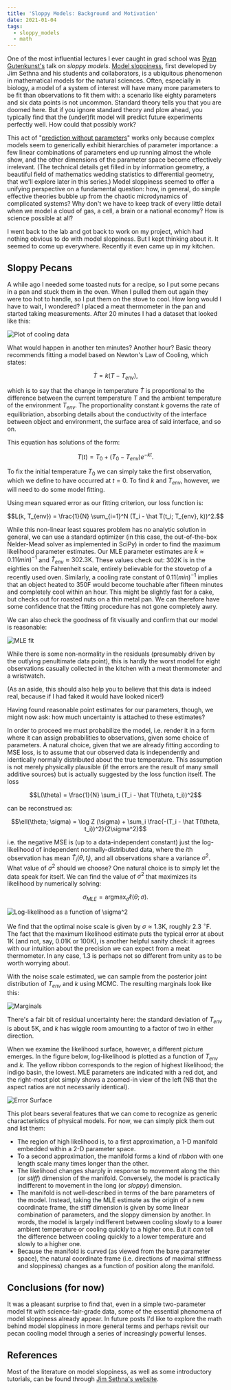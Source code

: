 ```yaml
---
title: 'Sloppy Models: Background and Motivation'
date: 2021-01-04
tags:
  - sloppy_models
  - math
---
```


One of the most influential lectures I ever caught in grad school was
[Ryan Gutenkunst's](http://gutengroup.mcb.arizona.edu/) talk on
_sloppy models_. [Model
sloppiness](http://www.lassp.cornell.edu/sethna/Sloppy/WhatAreSloppyModels.html),
first developed by Jim Sethna and his students and collaborators, is a
ubiquitous phenomenon in mathematical models for the natural sciences.
Often, especially in biology, a model of a system of interest will
have many more parameters to be fit than observations to fit them
with: a scenario like eighty parameters and six data points is not
uncommon.  Standard theory tells you that you are doomed here.  But if
you ignore standard theory and plow ahead, you typically find that the
(under)fit model will predict future experiments perfectly well.  How
could that possibly work?

This act of "[prediction without
parameters](http://www.lassp.cornell.edu/sethna/Sloppy/FittingExponentials.html)"
works only because complex models seem to generically exhibit
hierarchies of parameter importance: a few linear combinations of
parameters end up running almost the whole show, and the other
dimensions of the parameter space become effectively irrelevant.  (The
technical details get filled in by information geometry, a beautiful
field of mathematics wedding statistics to differential geometry, that
we'll explore later in this series.)  Model sloppiness seemed to offer a unifying
perspective on a fundamental question: how, in general, do simple
effective theories bubble up from the chaotic microdynamics of
complicated systems?  Why don't we have to keep track of every little
detail when we model a cloud of gas, a cell, a brain or a national
economy?  How is science possible at all?

I went back to the lab and got back to work on my project, which had
nothing obvious to do with model sloppiness.  But I kept thinking
about it.  It seemed to come up everywhere.  Recently it even came up
in my kitchen.

## Sloppy Pecans

A while ago I needed some toasted nuts for a recipe, so I put some
pecans in a pan and stuck them in the oven.  When I pulled them out
again they were too hot to handle, so I put them on the stove to cool.
How long would I have to wait, I wondered?  I placed a meat
thermometer in the pan and started taking measurements.  After 20
minutes I had a dataset that looked like this:

![Plot of cooling data](/assets/sloppy-models-1/init_plot.png)

What would happen in another ten minutes?  Another hour?  Basic
theory recommends fitting a model based on Newton's Law of Cooling,
which states:

$$\dot{T} = k (T - T_{env}),$$

which is to say that the change in temperature $\dot{T}$ is
proportional to the difference between the current temperature $T$ and
the ambient temperature of the environment $T_{env}$.  The
proportionality constant $k$ governs the rate of equilibriation,
absorbing details about the conductivity of the interface between
object and environment, the surface area of said interface, and so on.

This equation has solutions of the form:

$$T(t) = T_0 + (T_0 - T_{env})e^{-kt}.$$

To fix the initial temperature $T_0$ we can simply take the first
observation, which we define to have occurred at $t=0$.  To find $k$
and $T_{env}$, however, we will need to do some model fitting.

Using mean squared error as our fitting criterion, our loss function is:

$$L(k, T_{env}) = \frac{1}{N} \sum_{i=1}^N (T_i - \hat T(t_i; T_{env}, k))^2.$$

While this non-linear least squares problem has no analytic solution
in general, we can use a standard optimizer (in this case, the
out-of-the-box Nelder-Mead solver as implemented in SciPy) in order to
find the maximum likelihood parameter estimates.  Our MLE parameter
estimates are $\hat k \approx 0.11 (min)^{-1}$ and $\hat T_{env}
\approx 302.3\mathrm{K}$.  These values check out: 302K is in the
eighties on the Fahrenheit scale, entirely believable for the stovetop
of a recently used oven.  Similarly, a cooling rate constant of $0.11
(min)^{-1}$ implies that an object heated to 350F would become
touchable after fifteen minutes and completely cool within an hour.
This might be slightly fast for a cake, but checks out for roasted
nuts on a thin metal pan.  We can therefore have some confidence that
the fitting procedure has not gone completely awry.

We can also check the goodness of fit visually and confirm that our
model is reasonable:

![MLE fit](/assets/sloppy-models-1/residual_plot.png)

While there is some non-normality in the residuals (presumably
driven by the outlying penultimate data point), this is hardly the
worst model for eight observations casually collected in the kitchen
with a meat thermometer and a wristwatch.

(As an aside, this should also help you to believe that this data is
indeed real, because if I had faked it would have looked nicer!)

Having found reasonable point estimates for our parameters, though, we
might now ask: how much uncertainty is attached to these estimates?

In order to proceed we must probabilize the model, i.e. render it in a
form where it can assign probabilities to observations, given some
choice of parameters.  A natural choice, given that we are already
fitting according to MSE loss, is to assume that our observed data is
independently and identically normally distributed about the true
temperature.  This assumption is not merely physically plausible (if
the errors are the result of many small additive sources) but is
actually suggested by the loss function itself.  The loss

$$L(\theta) = \frac{1}{N} \sum_i (T_i - \hat T(\theta, t_i))^2$$

can be reconstrued as:

$$\ell(\theta; \sigma) = \log Z (\sigma) + \sum_i \frac{-(T_i - \hat T(\theta, t_i))^2}{2\sigma^2}$$

i.e. the negative MSE is (up to a data-independent constant) just the
log-likelihood of independent normally-distributed data, where the
$i$th observation has mean $\hat T_i(\theta, t_i)$, and all
observations share a variance $\sigma^2$.  What value of $\sigma^2$
should we choose?  One natural choice is to simply let the data speak
for itself. We can find the value of $\sigma^2$ that maximizes its
likelihood by numerically solving:

$$\sigma_{MLE} = \textrm{argmax}_\sigma \ell(\theta; \sigma).$$

![Log-likelihood as a function of $\sigma^2$](/assets/sloppy-models-1/sigma_plot.png)

We find that the optimal noise scale is given by $\sigma \approx
1.3$K, roughly 2.3 $^\circ$F.  The fact that the maximum likelihood
estimate puts the typical error at about 1K (and not, say, 0.01K or
100K), is another helpful sanity check: it agrees with our intuition
about the precision we can expect from a meat thermometer.  In
any case, 1.3 is perhaps not so different from unity as to be worth
worrying about.

With the noise scale estimated, we can sample from the posterior joint
distribution of $T_{env}$ and $k$ using MCMC.  The resulting marginals
look like this:

![Marginals](/assets/sloppy-models-1/marginal_plot.png)

There's a fair bit of residual uncertainty here:  the standard
deviation of $T_{env}$ is about 5K, and $k$ has wiggle room amounting to a
factor of two in either direction.

When we examine the likelihood surface, however, a different picture
emerges.  In the figure below, log-likelihood is plotted as a function
of $T_{env}$ and $k$.  The yellow ribbon corresponds to the region of
highest likelihood; the indigo basin, the lowest.  MLE parameters are
indicated with a red dot, and the right-most plot simply shows a
zoomed-in view of the left (NB that the aspect ratios are not
necessarily identical).

![Error Surface](/assets/sloppy-models-1/error_surface.png)

This plot bears several features that we can come to recognize as
generic characteristics of physical models.  For now, we can simply
pick them out and list them:

- The region of high likelihood is, to a first approximation, a 1-D
  manifold embedded within a 2-D parameter space.
- To a second approximation, the manifold forms a kind of _ribbon_ with one
  length scale many times longer than the other.
- The likelihood changes sharply in response to movement along the
  thin (or _stiff_) dimension of the manifold.  Conversely, the model is
  practically indifferent to movement in the long (or _sloppy_)
  dimension.
- The manifold is not well-described in terms of the bare parameters of
  the model.  Instead, taking the MLE estimate as the origin of a new
  coordinate frame, the stiff dimension is given by some linear
  combination of parameters, and the sloppy dimension by another.  In
  words, the model is largely indifferent between cooling slowly to a
  lower ambient temperature or cooling quickly to a higher one.  But
  it _can_ tell the difference between cooling quickly to a lower
  temperature and slowly to a higher one.
- Because the manifold is curved (as viewed from the bare parameter
  space), the natural coordinate frame (i.e. directions of maximal
  stiffness and sloppiness) changes as a function of position along
  the manifold.

## Conclusions (for now)
It was a pleasant surprise to find that, even in a simple
two-parameter model fit with science-fair-grade data, some of the
essential phenomena of model sloppiness already appear.  In future
posts I'd like to explore the math behind model sloppiness in more
general terms and perhaps revisit our pecan cooling model through a
series of increasingly powerful lenses.

## References

Most of the literature on model sloppiness, as well as some
introductory tutorials, can be found through [Jim Sethna's
website](http://www.lassp.cornell.edu/sethna/Sloppy/WhatAreSloppyModels.html).
